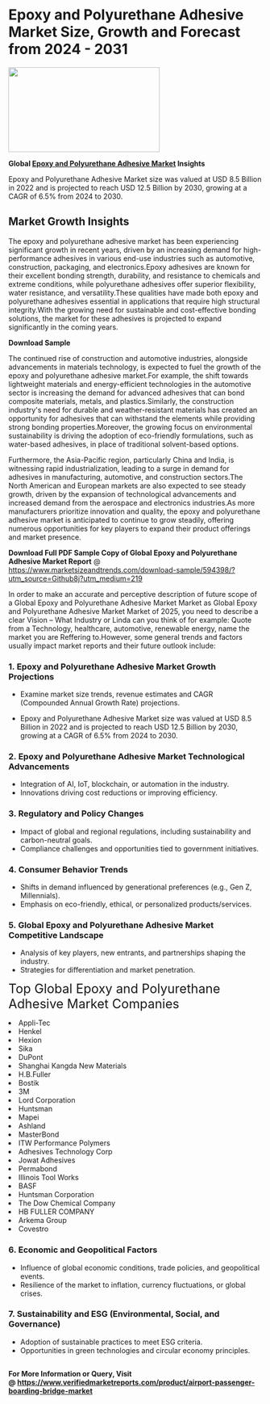 <H1>Epoxy and Polyurethane Adhesive Market Size, Growth and Forecast from 2024 - 2031</H1><img class="aligncenter size-medium wp-image-584254" src="https://thirdeyenews.in/wp-content/uploads/2024/09/Global-Market-Research-300x168.jpeg" alt="" width="300" height="168" /><p><strong>Global&nbsp;<a href="https://www.marketsizeandtrends.com/download-sample/594398/?utm_source=Github8j?utm_medium=219">Epoxy and Polyurethane Adhesive Market</a> Insights</strong></p><p>Epoxy and Polyurethane Adhesive Market size was valued at USD 8.5 Billion in 2022 and is projected to reach USD 12.5 Billion by 2030, growing at a CAGR of 6.5% from 2024 to 2030.</p><p><h2>Market Growth Insights</h2> <p>The epoxy and polyurethane adhesive market has been experiencing significant growth in recent years, driven by an increasing demand for high-performance adhesives in various end-use industries such as automotive, construction, packaging, and electronics.Epoxy adhesives are known for their excellent bonding strength, durability, and resistance to chemicals and extreme conditions, while polyurethane adhesives offer superior flexibility, water resistance, and versatility.These qualities have made both epoxy and polyurethane adhesives essential in applications that require high structural integrity.With the growing need for sustainable and cost-effective bonding solutions, the market for these adhesives is projected to expand significantly in the coming years.</p> <p><strong>Download Sample</strong></p> <p>The continued rise of construction and automotive industries, alongside advancements in materials technology, is expected to fuel the growth of the epoxy and polyurethane adhesive market.For example, the shift towards lightweight materials and energy-efficient technologies in the automotive sector is increasing the demand for advanced adhesives that can bond composite materials, metals, and plastics.Similarly, the construction industry's need for durable and weather-resistant materials has created an opportunity for adhesives that can withstand the elements while providing strong bonding properties.Moreover, the growing focus on environmental sustainability is driving the adoption of eco-friendly formulations, such as water-based adhesives, in place of traditional solvent-based options.</p> <p>Furthermore, the Asia-Pacific region, particularly China and India, is witnessing rapid industrialization, leading to a surge in demand for adhesives in manufacturing, automotive, and construction sectors.The North American and European markets are also expected to see steady growth, driven by the expansion of technological advancements and increased demand from the aerospace and electronics industries.As more manufacturers prioritize innovation and quality, the epoxy and polyurethane adhesive market is anticipated to continue to grow steadily, offering numerous opportunities for key players to expand their product offerings and market presence.</p> <p><span class=""><strong>Download Full PDF Sample Copy of Global Epoxy and Polyurethane Adhesive Market Report</strong> @ <a href="https://www.marketsizeandtrends.com/download-sample/594398/?utm_source=Github8j?utm_medium=219" target="_blank">https://www.marketsizeandtrends.com/download-sample/594398/?utm_source=Github8j?utm_medium=219</a></span></p><p>In order to make an accurate and perceptive description of future scope of a Global&nbsp;Epoxy and Polyurethane Adhesive Market Market as Global&nbsp;Epoxy and Polyurethane Adhesive Market Market of 2025, you need to describe a clear Vision &ndash; What Industry or Linda can you think of for example: Quote from a Technology, healthcare, automotive, renewable energy, name the market you are Reffering to.However, some general trends and factors usually impact market reports and their future outlook include:</p><h3>1.&nbsp;<strong>Epoxy and Polyurethane Adhesive Market Growth Projections</strong></h3><ul><li>Examine market size trends, revenue estimates and CAGR (Compounded Annual Growth Rate) projections.</li><li><p>Epoxy and Polyurethane Adhesive Market size was valued at USD 8.5 Billion in 2022 and is projected to reach USD 12.5 Billion by 2030, growing at a CAGR of 6.5% from 2024 to 2030.</p></li></ul><h3>2.&nbsp;<strong>Epoxy and Polyurethane Adhesive Market Technological Advancements</strong></h3><ul><li>Integration of AI, IoT, blockchain, or automation in the industry.</li><li>Innovations driving cost reductions or improving efficiency.</li></ul><h3>3.&nbsp;<strong>Regulatory and Policy Changes</strong></h3><ul><li>Impact of global and regional regulations, including sustainability and carbon-neutral goals.</li><li>Compliance challenges and opportunities tied to government initiatives.</li></ul><h3>4.&nbsp;<strong>Consumer Behavior Trends</strong></h3><ul><li>Shifts in demand influenced by generational preferences (e.g., Gen Z, Millennials).</li><li>Emphasis on eco-friendly, ethical, or personalized products/services.</li></ul><h3>5.&nbsp;<strong>Global Epoxy and Polyurethane Adhesive Market Competitive Landscape</strong></h3><ul><li>Analysis of key players, new entrants, and partnerships shaping the industry.</li><li>Strategies for differentiation and market penetration.</li></ul><p data-pm-slice="1 1 []"><span style="color: inherit; font-family: inherit; font-size: 25px;">Top Global Epoxy and Polyurethane Adhesive Market Companies</span></p><div class="" data-test-id=""><p><li>Appli-Tec</li><li> Henkel</li><li> Hexion</li><li> Sika</li><li> DuPont</li><li> Shanghai Kangda New Materials</li><li> H.B.Fuller</li><li> Bostik</li><li> 3M</li><li> Lord Corporation</li><li> Huntsman</li><li> Mapei</li><li> Ashland</li><li> MasterBond</li><li> ITW Performance Polymers</li><li> Adhesives Technology Corp</li><li> Jowat Adhesives</li><li> Permabond</li><li> Illinois Tool Works</li><li> BASF</li><li> Huntsman Corporation</li><li> The Dow Chemical Company</li><li> HB FULLER COMPANY</li><li> Arkema Group</li><li> Covestro</li></p></div><h3>6.&nbsp;<strong>Economic and Geopolitical Factors</strong></h3><ul><li>Influence of global economic conditions, trade policies, and geopolitical events.</li><li>Resilience of the market to inflation, currency fluctuations, or global crises.</li></ul><h3>7.&nbsp;<strong>Sustainability and ESG (Environmental, Social, and Governance)</strong></h3><ul><li>Adoption of sustainable practices to meet ESG criteria.</li><li>Opportunities in green technologies and circular economy principles.</li></ul><h2><strong style="font-size: 14px;">For More Information or Query, Visit @&nbsp;</strong><a style="background-color: #ffffff; font-size: 14px;" href="https://www.marketsizeandtrends.com/report/epoxy-and-polyurethane-adhesive-market/" target="_blank">https://www.verifiedmarketreports.com/product/airport-passenger-boarding-bridge-market</a></h2>